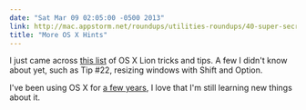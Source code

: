 ```yaml
---
date: "Sat Mar 09 02:05:00 -0500 2013"
link: http://mac.appstorm.net/roundups/utilities-roundups/40-super-secret-os-x-lion-features-and-shortcuts/
title: "More OS X Hints"
---
```


I just came across [this
list](http://mac.appstorm.net/roundups/utilities-roundups/40-super-secret-os-x-lion-features-and-shortcuts/)
of OS X Lion tricks and tips. A few I didn't know about yet, such as Tip #22,
resizing windows with Shift and Option.

I've been using OS X for [a few years](/blog/2008/osx-first-impressions.html),
I love that I'm still learning new things about it.
